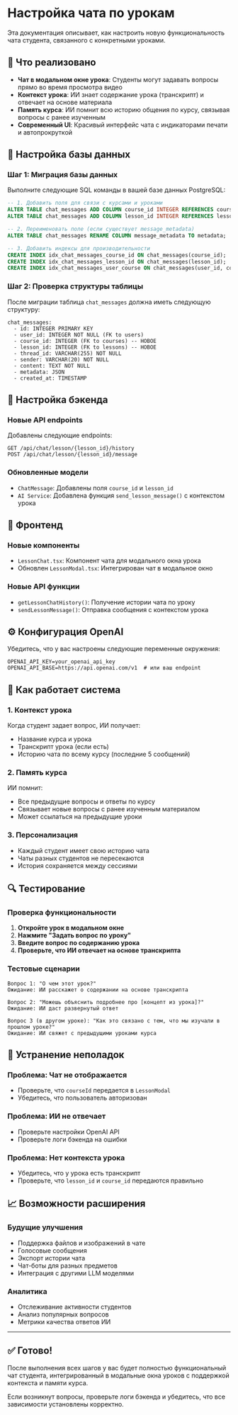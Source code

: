 # Настройка чата по урокам

Эта документация описывает, как настроить новую функциональность чата студента, связанного с конкретными уроками.

## 🎯 Что реализовано

- **Чат в модальном окне урока**: Студенты могут задавать вопросы прямо во время просмотра видео
- **Контекст урока**: ИИ знает содержание урока (транскрипт) и отвечает на основе материала
- **Память курса**: ИИ помнит всю историю общения по курсу, связывая вопросы с ранее изученным
- **Современный UI**: Красивый интерфейс чата с индикаторами печати и автопрокруткой

## 🔧 Настройка базы данных

### Шаг 1: Миграция базы данных

Выполните следующие SQL команды в вашей базе данных PostgreSQL:

```sql
-- 1. Добавить поля для связи с курсами и уроками
ALTER TABLE chat_messages ADD COLUMN course_id INTEGER REFERENCES courses(id);
ALTER TABLE chat_messages ADD COLUMN lesson_id INTEGER REFERENCES lessons(id);

-- 2. Переименовать поле (если существует message_metadata)
ALTER TABLE chat_messages RENAME COLUMN message_metadata TO metadata;

-- 3. Добавить индексы для производительности
CREATE INDEX idx_chat_messages_course_id ON chat_messages(course_id);
CREATE INDEX idx_chat_messages_lesson_id ON chat_messages(lesson_id);
CREATE INDEX idx_chat_messages_user_course ON chat_messages(user_id, course_id);
```

### Шаг 2: Проверка структуры таблицы

После миграции таблица `chat_messages` должна иметь следующую структуру:

```
chat_messages:
  - id: INTEGER PRIMARY KEY
  - user_id: INTEGER NOT NULL (FK to users)
  - course_id: INTEGER (FK to courses) -- НОВОЕ
  - lesson_id: INTEGER (FK to lessons) -- НОВОЕ  
  - thread_id: VARCHAR(255) NOT NULL
  - sender: VARCHAR(20) NOT NULL
  - content: TEXT NOT NULL
  - metadata: JSON
  - created_at: TIMESTAMP
```

## 🚀 Настройка бэкенда

### Новые API endpoints

Добавлены следующие endpoints:

```
GET /api/chat/lesson/{lesson_id}/history
POST /api/chat/lesson/{lesson_id}/message
```

### Обновленные модели

- `ChatMessage`: Добавлены поля `course_id` и `lesson_id`
- `AI Service`: Добавлена функция `send_lesson_message()` с контекстом урока

## 🎨 Фронтенд

### Новые компоненты

- `LessonChat.tsx`: Компонент чата для модального окна урока
- Обновлен `LessonModal.tsx`: Интегрирован чат в модальное окно

### Новые API функции

- `getLessonChatHistory()`: Получение истории чата по уроку
- `sendLessonMessage()`: Отправка сообщения с контекстом урока

## ⚙️ Конфигурация OpenAI

Убедитесь, что у вас настроены следующие переменные окружения:

```env
OPENAI_API_KEY=your_openai_api_key
OPENAI_API_BASE=https://api.openai.com/v1  # или ваш endpoint
```

## 🎯 Как работает система

### 1. Контекст урока
Когда студент задает вопрос, ИИ получает:
- Название курса и урока
- Транскрипт урока (если есть)
- Историю чата по всему курсу (последние 5 сообщений)

### 2. Память курса
ИИ помнит:
- Все предыдущие вопросы и ответы по курсу
- Связывает новые вопросы с ранее изученным материалом
- Может ссылаться на предыдущие уроки

### 3. Персонализация
- Каждый студент имеет свою историю чата
- Чаты разных студентов не пересекаются
- История сохраняется между сессиями

## 🔍 Тестирование

### Проверка функциональности

1. **Откройте урок в модальном окне**
2. **Нажмите "Задать вопрос по уроку"**
3. **Введите вопрос по содержанию урока**
4. **Проверьте, что ИИ отвечает на основе транскрипта**

### Тестовые сценарии

```
Вопрос 1: "О чем этот урок?"
Ожидание: ИИ расскажет о содержании на основе транскрипта

Вопрос 2: "Можешь объяснить подробнее про [концепт из урока]?"
Ожидание: ИИ даст развернутый ответ

Вопрос 3 (в другом уроке): "Как это связано с тем, что мы изучали в прошлом уроке?"
Ожидание: ИИ свяжет с предыдущими уроками курса
```

## 🐛 Устранение неполадок

### Проблема: Чат не отображается
- Проверьте, что `courseId` передается в `LessonModal`
- Убедитесь, что пользователь авторизован

### Проблема: ИИ не отвечает
- Проверьте настройки OpenAI API
- Проверьте логи бэкенда на ошибки

### Проблема: Нет контекста урока
- Убедитесь, что у урока есть транскрипт
- Проверьте, что `lesson_id` и `course_id` передаются правильно

## 📈 Возможности расширения

### Будущие улучшения
- Поддержка файлов и изображений в чате
- Голосовые сообщения
- Экспорт истории чата
- Чат-боты для разных предметов
- Интеграция с другими LLM моделями

### Аналитика
- Отслеживание активности студентов
- Анализ популярных вопросов
- Метрики качества ответов ИИ

---

## ✅ Готово!

После выполнения всех шагов у вас будет полностью функциональный чат студента, интегрированный в модальные окна уроков с поддержкой контекста и памяти курса.

Если возникнут вопросы, проверьте логи бэкенда и убедитесь, что все зависимости установлены корректно. 